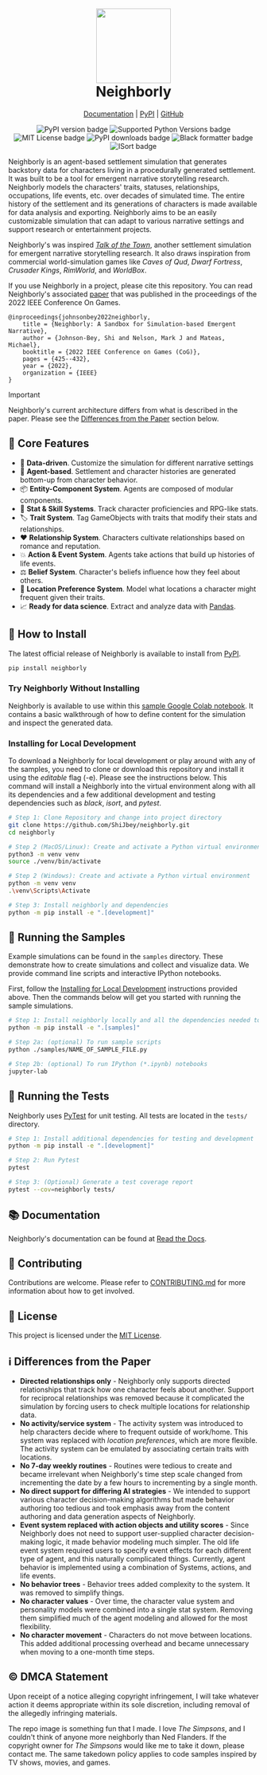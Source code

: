 <h1 align="center">
  <img
    width="150"
    height="150"
    src="https://user-images.githubusercontent.com/11076525/165836171-9ffdea6e-1633-440c-be06-b46e1e3e4e04.png"
  >
  <br>
  Neighborly
</h1>

<p align="center">
  <a href="https://neighborly.readthedocs.io/en/latest/index.html">Documentation</a> |
  <a href="https://pypi.org/project/neighborly">PyPI</a> | <a href="https://github.com/ShiJbey/neighborly">GitHub</a>
</p>

<p align="center">
  <img src="https://img.shields.io/pypi/v/neighborly" alt="PyPI version badge">
  <img src="https://img.shields.io/pypi/pyversions/neighborly" alt="Supported Python Versions badge">
  <img src="https://img.shields.io/pypi/l/neighborly" alt="MIT License badge">
  <img src="https://img.shields.io/pypi/dm/neighborly" alt="PyPI downloads badge">
  <img src="https://img.shields.io/badge/code%20style-black-black" alt="Black formatter badge">
  <img src="https://img.shields.io/badge/%20imports-isort-%231674b1?style=flat&labelColor=ef8336" alt="ISort badge">
</p>

Neighborly is an agent-based settlement simulation that generates backstory data for characters living in a procedurally generated settlement. It was built to be a tool for emergent narrative storytelling research. Neighborly models the characters' traits, statuses, relationships, occupations, life events, etc. over decades of simulated time. The entire history of the settlement and its generations of characters is made available for data analysis and exporting. Neighborly aims to be an easily customizable simulation that can adapt to various narrative settings and support research or entertainment projects.

Neighborly's was inspired [_Talk of the Town_](https://github.com/james-owen-ryan/talktown), another settlement simulation for emergent narrative storytelling research. It also draws inspiration from commercial world-simulation games like _Caves of Qud_, _Dwarf Fortress_, _Crusader Kings_, _RimWorld_, and _WorldBox_.

If you use Neighborly in a project, please cite this repository. You can read
Neighborly's associated [paper](https://shijbey.github.io/publications/Neighborly.pdf) that was published in the
proceedings of the 2022 IEEE Conference On Games.

```
@inproceedings{johnsonbey2022neighborly,
    title = {Neighborly: A Sandbox for Simulation-based Emergent Narrative},
    author = {Johnson-Bey, Shi and Nelson, Mark J and Mateas, Michael},
    booktitle = {2022 IEEE Conference on Games (CoG)},
    pages = {425--432},
    year = {2022},
    organization = {IEEE}
}
```

> [!IMPORTANT]
> Neighborly's current architecture differs from what is described in the paper. Please see the [Differences from the Paper](#ℹ️-differences-from-the-paper) section below.

## 🎯 Core Features

- 💾 **Data-driven**. Customize the simulation for different narrative settings
- 🤖 **Agent-based**. Settlement and character histories are generated bottom-up from character behavior.
- 📦 **Entity-Component System**. Agents are composed of modular components.
- 👔 **Stat & Skill Systems**. Track character proficiencies and RPG-like stats.
- ️🏷️ **Trait System**. Tag GameObjects with traits that modify their stats and relationships.
- ❤️ **Relationship System**. Characters cultivate relationships based on romance and reputation.
- 💥 **Action & Event System**. Agents take actions that build up histories of life events.
- ⚖️ **Belief System**. Character's beliefs influence how they feel about others.
- 🏬 **Location Preference System**. Model what locations a character might frequent given their traits.
- 📈 **Ready for data science**. Extract and analyze data with [Pandas](https://pandas.pydata.org/).

## 🚀 How to Install

The latest official release of Neighborly is available to install from [PyPI](https://pypi.org/project/neighborly/).

```bash
pip install neighborly
```

### Try Neighborly Without Installing

Neighborly is available to use within this [sample Google Colab notebook](https://colab.research.google.com/drive/1WxZnCR8afekfBl-vI6WcIcS6OhRGdkam?usp=sharing). It contains a basic walkthrough of how to define content for the simulation and inspect the generated data.

### Installing for Local Development

To download a Neighborly for local development or play around with any of the samples, you need to clone or download this repository and install it using the _editable_ flag (-e). Please see the instructions below. This command will install a Neighborly into the virtual environment along with all its dependencies and a few additional development and testing dependencies such as _black_, _isort_, and _pytest_.

```bash
# Step 1: Clone Repository and change into project directory
git clone https://github.com/ShiJbey/neighborly.git
cd neighborly

# Step 2 (MacOS/Linux): Create and activate a Python virtual environment
python3 -m venv venv
source ./venv/bin/activate

# Step 2 (Windows): Create and activate a Python virtual environment
python -m venv venv
.\venv\Scripts\Activate

# Step 3: Install neighborly and dependencies
python -m pip install -e ".[development]"
```

## 🍪 Running the Samples

Example simulations can be found in the `samples` directory. These demonstrate how to create simulations and collect and visualize data. We provide command line scripts and interactive IPython notebooks.

First, follow the [Installing for Local Development](#installing-for-local-development) instructions provided above. Then the commands below will get you started with running the sample simulations.

```bash
# Step 1: Install neighborly locally and all the dependencies needed to run the sample content.
python -m pip install -e ".[samples]"

# Step 2a: (optional) To run sample scripts
python ./samples/NAME_OF_SAMPLE_FILE.py

# Step 2b: (optional) To run IPython (*.ipynb) notebooks
jupyter-lab
```

## 🧪 Running the Tests

Neighborly uses [PyTest](https://docs.pytest.org/) for unit testing. All tests are located in the `tests/` directory.

```bash
# Step 1: Install additional dependencies for testing and development
python -m pip install -e ".[development]"

# Step 2: Run Pytest
pytest

# Step 3: (Optional) Generate a test coverage report
pytest --cov=neighborly tests/
```

## 📚 Documentation

Neighborly's documentation can be found at [Read the Docs](https://neighborly.readthedocs.io/en/latest/index.html).

## 🤝 Contributing

Contributions are welcome. Please refer to [CONTRIBUTING.md](./CONTRIBUTING.md) for more information about how to get involved.

## 📄 License

This project is licensed under the [MIT License](./LICENSE).

## ℹ️ Differences from the Paper

- **Directed relationships only** -  Neighborly only supports directed relationships that track how one character feels about another. Support for reciprocal relationships was removed because it complicated the simulation by forcing users to check multiple locations for relationship data.
- **No activity/service system** - The activity system was introduced to help characters decide where to frequent outside of work/home. This system was replaced with _location preferences_, which are more flexible. The activity system can be emulated by associating certain traits with locations.
- **No 7-day weekly routines** - Routines were tedious to create and became irrelevant when Neighborly's time step scale changed from incrementing the date by a few hours to incrementing by a single month.
- **No direct support for differing AI strategies** - We intended to support various character decision-making algorithms but made behavior authoring too tedious and took emphasis away from the content authoring and data generation aspects of Neighborly.
- **Event system replaced with action objects and utility scores** - Since Neighborly does not need to support user-supplied character decision-making logic, it made behavior modeling much simpler. The old life event system required users to specify event effects for each different type of agent, and this naturally complicated things. Currently, agent behavior is implemented using a combination of Systems, actions, and life events.
- **No behavior trees** - Behavior trees added complexity to the system. It was removed to simplify things.
- **No character values** - Over time, the character value system and personality models were combined into a single stat system. Removing them simplified much of the agent modeling and allowed for the most flexibility.
- **No character movement** - Characters do not move between locations. This added additional processing overhead and became unnecessary when moving to a one-month time steps.

## ©️ DMCA Statement

Upon receipt of a notice alleging copyright infringement, I will take whatever action it deems appropriate within its sole discretion, including removal of the allegedly infringing materials.

The repo image is something fun that I made. I love _The Simpsons_, and I couldn't think of anyone more neighborly than Ned Flanders. If the copyright owner for _The Simpsons_ would like me to take it down, please contact me. The same takedown policy applies to code samples inspired by TV shows, movies, and games.
